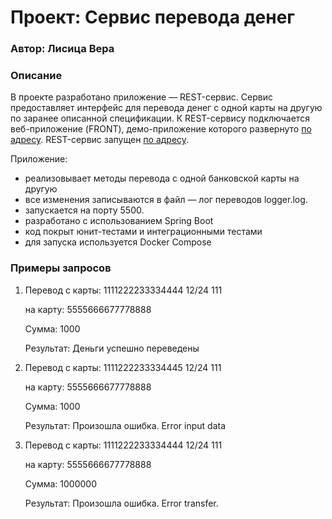 # Проект: Сервис перевода денег

### Автор: Лисица Вера

### Описание
В проекте разработано приложение — REST-сервис. Сервис предоставляет интерфейс для перевода денег с одной карты на другую по заранее описанной спецификации. К REST-сервису подключается веб-приложение (FRONT), демо-приложение которого развернуто [по адресу](https://serp-ya.github.io/card-transfer/). REST-сервис запущен [по адресу](http://localhost:5500/).

Приложение:
- реализовывает методы перевода с одной банковской карты на другую
- все изменения записываются в файл — лог переводов logger.log.
- запускается на порту 5500.
- разработано с использованием Spring Boot
- код покрыт юнит-тестами и интеграционными тестами
- для запуска используется Docker Compose 

### Примеры запросов
1.  Перевод с карты:
   1111222233334444 12/24 111
   
    на карту:
   5555666677778888

    Сумма:
   1000

    Результат:
   Деньги успешно переведены
2.  Перевод с карты:
   1111222233334445 12/24 111

    на карту:
   5555666677778888

    Сумма:
   1000

    Результат:
   Произошла ошибка. Error input data
3.  Перевод с карты:
   1111222233334444 12/24 111   

    на карту:
   5555666677778888

    Сумма:
   1000000

    Результат:
   Произошла ошибка. Error transfer.




